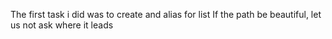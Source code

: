 The first task i did was to create and alias for list
If the path be beautiful, let us not ask where it leads
